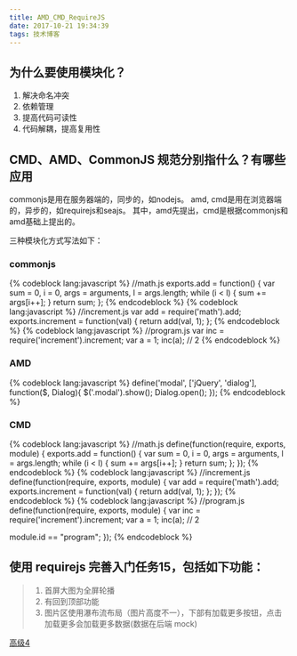 ```yaml
---
title: AMD_CMD_RequireJS
date: 2017-10-21 19:34:39
tags: 技术博客
---
```

## 为什么要使用模块化？
1. 解决命名冲突
2. 依赖管理
3. 提高代码可读性
4. 代码解耦，提高复用性

## CMD、AMD、CommonJS 规范分别指什么？有哪些应用
commonjs是用在服务器端的，同步的，如nodejs。
amd, cmd是用在浏览器端的，异步的，如requirejs和seajs。
其中，amd先提出，cmd是根据commonjs和amd基础上提出的。

三种模块化方式写法如下：
### commonjs
{% codeblock lang:javascript %}
//math.js
exports.add = function() {
    var sum = 0, i = 0, args = arguments, l = args.length;
    while (i < l) {
        sum += args[i++];
    }
    return sum;
};
{% endcodeblock %}
{% codeblock lang:javascript %}
//increment.js
var add = require('math').add;
exports.increment = function(val) {
    return add(val, 1);
};
{% endcodeblock %}
{% codeblock lang:javascript %}
//program.js
  var inc = require('increment').increment;
  var a = 1;
  inc(a); // 2
{% endcodeblock %}
### AMD
{% codeblock lang:javascript %}
define('modal', ['jQuery', 'dialog'], function($, Dialog){
    $('.modal').show();
    Dialog.open();
});
{% endcodeblock %}
### CMD
{% codeblock lang:javascript %}
//math.js
define(function(require, exports, module) {
  exports.add = function() {
    var sum = 0, i = 0, args = arguments, l = args.length;
    while (i < l) {
      sum += args[i++];
    }
    return sum;
  };
});
{% endcodeblock %}
{% codeblock lang:javascript %}
//increment.js
define(function(require, exports, module) {
  var add = require('math').add;
  exports.increment = function(val) {
    return add(val, 1);
  };
});
{% endcodeblock %}
{% codeblock lang:javascript %}
//program.js
define(function(require, exports, module) {
  var inc = require('increment').increment;
  var a = 1;
  inc(a); // 2

  module.id == "program";
});
{% endcodeblock %}
## 使用 requirejs 完善入门任务15，包括如下功能：
> 1. 首屏大图为全屏轮播
> 2. 有回到顶部功能
> 3. 图片区使用瀑布流布局（图片高度不一），下部有加载更多按钮，点击加载更多会加载更多数据(数据在后端 mock)

[高级4](https://github.com/Zainking/demos/tree/master/%E9%AB%98%E7%BA%A74)
 
